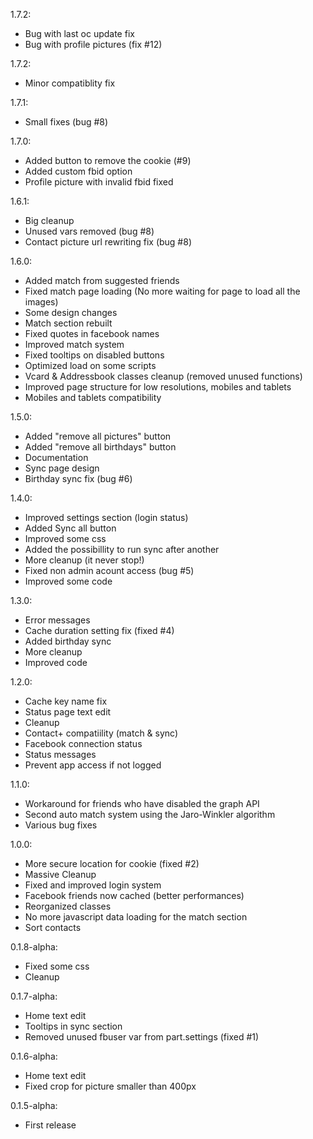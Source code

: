 1.7.2:
 - Bug with last oc update fix
 - Bug with profile pictures (fix #12)

1.7.2:
 - Minor compatiblity fix

1.7.1:
 - Small fixes (bug #8)

1.7.0:
 - Added button to remove the cookie (#9)
 - Added custom fbid option
 - Profile picture with invalid fbid fixed

1.6.1:
 - Big cleanup
 - Unused vars removed (bug #8)
 - Contact picture url rewriting fix (bug #8)
 
1.6.0:
 - Added match from suggested friends
 - Fixed match page loading (No more waiting for page to load all the images)
 - Some design changes
 - Match section rebuilt
 - Fixed quotes in facebook names
 - Improved match system
 - Fixed tooltips on disabled buttons
 - Optimized load on some scripts
 - Vcard & Addressbook classes cleanup (removed unused functions)
 - Improved page structure for low resolutions, mobiles and tablets
 - Mobiles and tablets compatibility

1.5.0:
 - Added "remove all pictures" button
 - Added "remove all birthdays" button
 - Documentation
 - Sync page design
 - Birthday sync fix (bug #6)

1.4.0:
 - Improved settings section (login status)
 - Added Sync all button
 - Improved some css
 - Added the possibillity to run sync after another
 - More cleanup (it never stop!)
 - Fixed non admin acount access (bug #5)
 - Improved some code

1.3.0:
 - Error messages
 - Cache duration setting fix (fixed #4)
 - Added birthday sync 
 - More cleanup
 - Improved code

1.2.0:
 - Cache key name fix
 - Status page text edit
 - Cleanup
 - Contact+ compatiility (match & sync)
 - Facebook connection status
 - Status messages
 - Prevent app access if not logged

1.1.0:
 - Workaround for friends who have disabled the graph API
 - Second auto match system using the Jaro-Winkler algorithm
 - Various bug fixes

1.0.0:
 - More secure location for cookie (fixed #2)
 - Massive Cleanup
 - Fixed and improved login system
 - Facebook friends now cached (better performances)
 - Reorganized classes
 - No more javascript data loading for the match section
 - Sort contacts

0.1.8-alpha:
 - Fixed some css
 - Cleanup

0.1.7-alpha:
 - Home text edit
 - Tooltips in sync section
 - Removed unused fbuser var from part.settings (fixed #1)

0.1.6-alpha:
 - Home text edit
 - Fixed crop for picture smaller than 400px

0.1.5-alpha:
 - First release